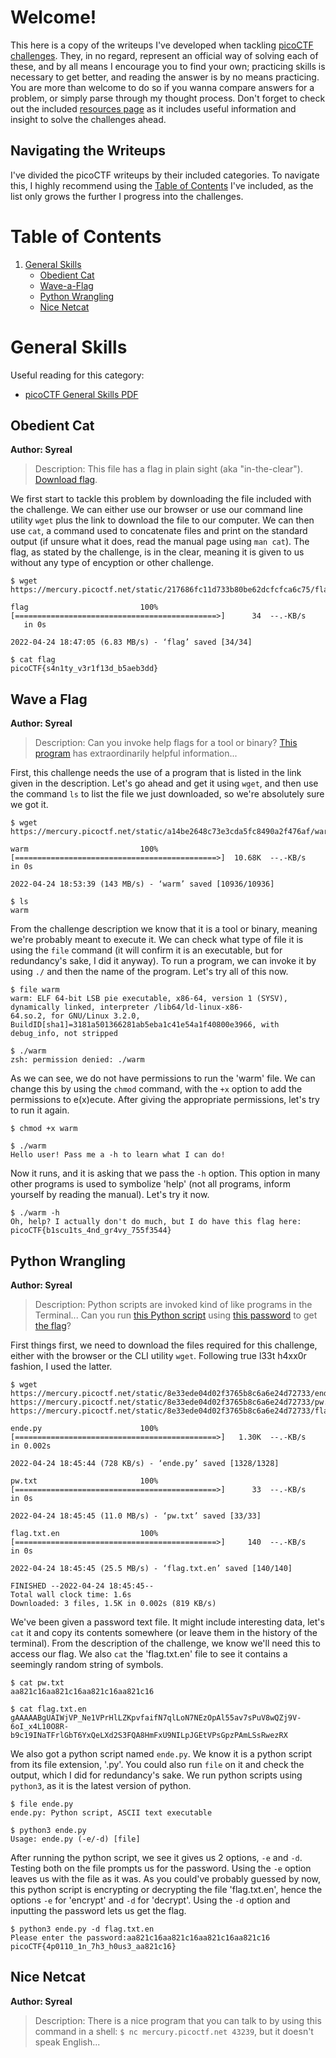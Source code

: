# Welcome!
This here is a copy of the writeups I've developed when tackling [picoCTF challenges](https://play.picoctf.org/practice). They, in no regard, represent an official way of solving each of these, and by all means I encourage you to find your own; practicing skills is necessary to get better, and reading the answer is by no means practicing. You are more than welcome to do so if you wanna compare answers for a problem, or simply parse through my thought process. Don't forget to check out the included [resources page](https://picoctf.org/resources) as it includes useful information and insight to solve the challenges ahead. </br>

## Navigating the Writeups
I've divided the picoCTF writeups by their included categories. To navigate this, I highly recommend using the [Table of Contents](#table-of-contents) I've included, as the list only grows the further I progress into the challenges.

# Table of Contents
1. [General Skills](#general-skills)
    - [Obedient Cat](#obedient-cat)
    - [Wave-a-Flag](#wave-a-flag)
    - [Python Wrangling](#python-wrangling)
    - [Nice Netcat](#nice-netcat)

# General Skills
Useful reading for this category: 
- [picoCTF General Skills PDF](https://picoctf.org/learning_guides/Book-1-General-Skills.pdf)

## Obedient Cat
**Author: Syreal**
> Description:
> This file has a flag in plain sight (aka "in-the-clear"). [Download flag](https://mercury.picoctf.net/static/217686fc11d733b80be62dcfcfca6c75/flag).

We first start to tackle this problem by downloading the file included with the challenge. We can either use our browser or use our command line utility ```wget``` plus the link to download the file to our computer. We can then use ```cat```, a command used to concatenate files and print on the standard output (if unsure what it does, read the manual page using ```man cat```). The flag, as stated by the challenge, is in the clear, meaning it is given to us without any type of encyption or other challenge.

```shell
$ wget https://mercury.picoctf.net/static/217686fc11d733b80be62dcfcfca6c75/flag 
 
flag                         100%[=============================================>]      34  --.-KB/s    in 0s         
  
2022-04-24 18:47:05 (6.83 MB/s) - ‘flag’ saved [34/34]

$ cat flag
picoCTF{s4n1ty_v3r1f13d_b5aeb3dd}
```

## Wave a Flag
**Author: Syreal**
>Description:
>Can you invoke help flags for a tool or binary? [This program](https://mercury.picoctf.net/static/a14be2648c73e3cda5fc8490a2f476af/warm) has extraordinarily helpful information...

First, this challenge needs the use of a program that is listed in the link given in the description. Let's go ahead and get it using ```wget```, and then use the command ```ls``` to list the file we just downloaded, so we're absolutely sure we got it.

```shell
$ wget https://mercury.picoctf.net/static/a14be2648c73e3cda5fc8490a2f476af/warm

warm                         100%[=============================================>]  10.68K  --.-KB/s    in 0s      

2022-04-24 18:53:39 (143 MB/s) - ‘warm’ saved [10936/10936]

$ ls
warm
```

From the challenge description we know that it is a tool or binary, meaning we're probably meant to execute it. We can check what type of file it is using the ```file``` command (it will confirm it is an executable, but for redundancy's sake, I did it anyway). To run a program, we can invoke it by using ```./``` and then the name of the program. Let's try all of this now.

```shell
$ file warm
warm: ELF 64-bit LSB pie executable, x86-64, version 1 (SYSV), dynamically linked, interpreter /lib64/ld-linux-x86-  
64.so.2, for GNU/Linux 3.2.0, BuildID[sha1]=3181a501366281ab5eba1c41e54a1f40800e3966, with debug_info, not stripped

$ ./warm
zsh: permission denied: ./warm
```

As we can see, we do not have permissions to run the 'warm' file. We can change this by using the ```chmod``` command, with the ```+x``` option to add the permissions to e(x)ecute. After giving the appropriate permissions, let's try to run it again.

```shell
$ chmod +x warm

$ ./warm
Hello user! Pass me a -h to learn what I can do!
```

Now it runs, and it is asking that we pass the ```-h``` option. This option in many other programs is used to symbolize 'help' (not all programs, inform yourself by reading the manual). Let's try it now.

```shell
$ ./warm -h
Oh, help? I actually don't do much, but I do have this flag here: picoCTF{b1scu1ts_4nd_gr4vy_755f3544}
```

## Python Wrangling
**Author: Syreal**
> Description:
> Python scripts are invoked kind of like programs in the Terminal... Can you run [this Python script](https://mercury.picoctf.net/static/8e33ede04d02f3765b8c6a6e24d72733/ende.py) using [this password](https://mercury.picoctf.net/static/8e33ede04d02f3765b8c6a6e24d72733/pw.txt) to get [the flag](https://mercury.picoctf.net/static/8e33ede04d02f3765b8c6a6e24d72733/flag.txt.en)?

First things first, we need to download the files required for this challenge, either with the browser or the CLI utility ```wget```. Following true l33t h4xx0r fashion, I used the latter.

```shell
$ wget https://mercury.picoctf.net/static/8e33ede04d02f3765b8c6a6e24d72733/ende.py https://mercury.picoctf.net/static/8e33ede04d02f3765b8c6a6e24d72733/pw.txt https://mercury.picoctf.net/static/8e33ede04d02f3765b8c6a6e24d72733/flag.txt.en

ende.py                      100%[=============================================>]   1.30K  --.-KB/s    in 0.002s  

2022-04-24 18:45:44 (728 KB/s) - ‘ende.py’ saved [1328/1328]

pw.txt                       100%[=============================================>]      33  --.-KB/s    in 0s      

2022-04-24 18:45:45 (11.0 MB/s) - ‘pw.txt’ saved [33/33]

flag.txt.en                  100%[=============================================>]     140  --.-KB/s    in 0s      

2022-04-24 18:45:45 (25.5 MB/s) - ‘flag.txt.en’ saved [140/140]

FINISHED --2022-04-24 18:45:45--
Total wall clock time: 1.6s
Downloaded: 3 files, 1.5K in 0.002s (819 KB/s)
```

We've been given a password text file. It might include interesting data, let's ```cat``` it and copy its contents somewhere (or leave them in the history of the terminal). From the description of the challenge, we know we'll need this to access our flag. We also ```cat``` the 'flag.txt.en' file to see it contains a seemingly random string of symbols.

```shell
$ cat pw.txt
aa821c16aa821c16aa821c16aa821c16

$ cat flag.txt.en 
gAAAAABgUAIWjVP_Ne1VPrHlLZKpvfaifN7qlLoN7NEzOpAl55av7sPuV8wQZj9V-6oI_x4L10O8R-b9c19INaTFrlGbT6YxQeLXd2S3FQA8HmFxU9NILpJGEtVPsGpzPAmLSsRwezRX
```

We also got a python script named ```ende.py```. We know it is a python script from its file extension, '.py'. You could also run ```file``` on it and check the output, which I did for redundancy's sake. We run python scripts using ```python3```, as it is the latest version of python.

```shell
$ file ende.py  
ende.py: Python script, ASCII text executable

$ python3 ende.py
Usage: ende.py (-e/-d) [file]
```

After running the python script, we see it gives us 2 options, ```-e``` and ```-d```. Testing both on the file prompts us for the password. Using the ```-e``` option leaves us with the file as it was. As you could've probably guessed by now, this python script is encrypting or decrypting the file 'flag.txt.en', hence the options ```-e``` for 'encrypt' and ```-d``` for 'decrypt'. Using the ```-d``` option and inputting the password lets us get the flag.

```
$ python3 ende.py -d flag.txt.en 
Please enter the password:aa821c16aa821c16aa821c16aa821c16
picoCTF{4p0110_1n_7h3_h0us3_aa821c16}
```

## Nice Netcat
**Author: Syreal**
>Description:
>There is a nice program that you can talk to by using this command in a shell: `$ nc mercury.picoctf.net 43239`, but it doesn't speak English...
